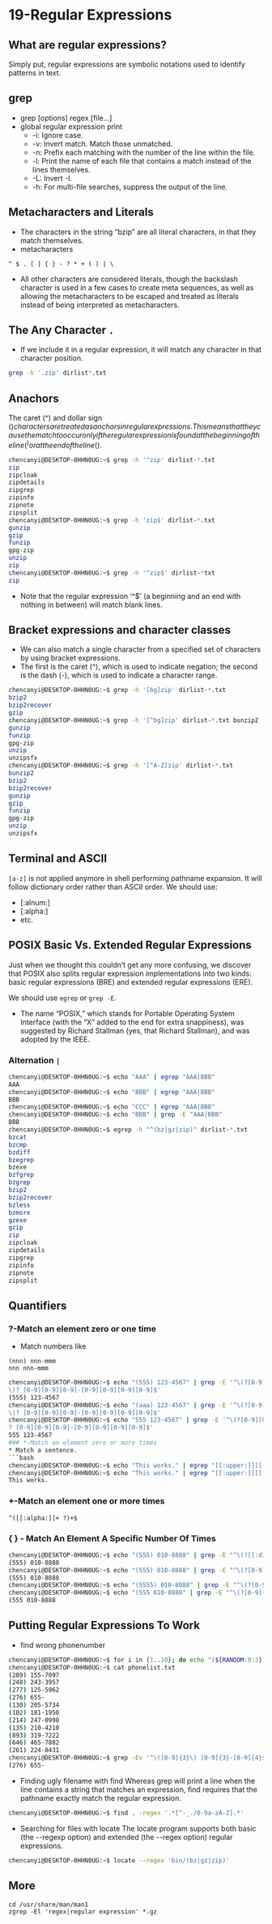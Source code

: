 <!--
.. title: Regular Expressions
.. slug: regular-expressions
.. date: 2019-04-01 22:32:57 UTC+08:00
.. tags: 
.. category: 
.. link: 
.. description: 
.. type: text
-->

# 19-Regular Expressions
## What are regular expressions?
Simply put, regular expressions are symbolic notations used to identify patterns in text.
## grep
* grep [options] regex [file...]
* global regular expression print
	* -i: Ignore case.
	* -v: Invert match. Match those unmatched.
	* -n: Prefix each matching with the number of the line within the file.
	* -l: Print the name of each file that contains a match instead of the lines themselves.
	* -L: Invert -l.
	* -h: For multi-file searches, suppress the output of the line.
## Metacharacters and Literals
* The characters in the string “bzip” are all literal characters, in that they match themselves.
* metacharacters
```
^ $ . [ ] { } - ? * + ( ) | \
```
* All other characters are considered literals, though the backslash character is used in a few cases to create meta sequences, as well as allowing the metacharacters to be escaped and treated as literals instead of being interpreted as metacharacters.
## The Any Character `.`
* If we include it in a regular expression, it will match any character in that character position.
```bash
grep -h '.zip' dirlist*.txt
```
## Anachors
The caret (^) and dollar sign ($) characters are treated as anchors in regular expressions.  This means that they cause the match to occur only if the regular expression is found at the beginning of the line (^) or at the end of the line ($).
```bash
chencanyi@DESKTOP-0HHN0UG:~$ grep -h '^zip' dirlist-*.txt
zip
zipcloak
zipdetails
zipgrep
zipinfo
zipnote
zipsplit
chencanyi@DESKTOP-0HHN0UG:~$ grep -h 'zip$' dirlist-*.txt
gunzip
gzip
funzip
gpg-zip
unzip
zip
chencanyi@DESKTOP-0HHN0UG:~$ grep -h '^zip$' dirlist-*txt
zip
```
* Note that the regular expression ‘^$’ (a beginning and an end with nothing in between) will match blank lines.
## Bracket expressions and character classes
* We can also match a single character from a specified set of characters by using bracket expressions.
* The first is the caret (^), which is used to indicate negation; the second is the dash (-), which is used to indicate a character range.
```bash
chencanyi@DESKTOP-0HHN0UG:~$ grep -h '[bg]zip' dirlist-*.txt
bzip2
bzip2recover
gzip
chencanyi@DESKTOP-0HHN0UG:~$ grep -h '[^bg]zip' dirlist-*.txt bunzip2
gunzip
funzip
gpg-zip
unzip
unzipsfx
chencanyi@DESKTOP-0HHN0UG:~$ grep -h '[^A-Z]zip' dirlist-*.txt
bunzip2
bzip2
bzip2recover
gunzip
gzip
funzip
gpg-zip
unzip
unzipsfx
```
## Terminal and ASCII
`[a-z]` is not applied anymore in shell performing pathname expansion. It will follow dictionary order rather than ASCII order. We should use:
* [:alnum:]
* [:alpha:]
* etc.
## POSIX Basic Vs. Extended Regular Expressions
Just when we thought this couldn’t get any more confusing, we discover that POSIX also
splits regular expression implementations into two kinds: basic regular expressions
(BRE) and extended regular expressions (ERE).

We should use `egrep` or `grep -E`.
* The name “POSIX,” which stands for Portable Operating System Interface (with the “X” added to the end for extra snappiness), was suggested by Richard Stallman (yes, that Richard Stallman), and was adopted by the IEEE.
### Alternation `|`
```bash
chencanyi@DESKTOP-0HHN0UG:~$ echo "AAA" | egrep "AAA|BBB"
AAA
chencanyi@DESKTOP-0HHN0UG:~$ echo "BBB" | egrep "AAA|BBB"
BBB
chencanyi@DESKTOP-0HHN0UG:~$ echo "CCC" | egrep "AAA|BBB"
chencanyi@DESKTOP-0HHN0UG:~$ echo "BBB" | grep -E "AAA|BBB"
BBB
chencanyi@DESKTOP-0HHN0UG:~$ egrep -h "^(bz|gz|zip)" dirlist-*.txt
bzcat
bzcmp
bzdiff
bzegrep
bzexe
bzfgrep
bzgrep
bzip2
bzip2recover
bzless
bzmore
gzexe
gzip
zip
zipcloak
zipdetails
zipgrep
zipinfo
zipnote
zipsplit
```
## Quantifiers
### ?-Match an element zero or one time
* Match numbers like
```
(nnn) nnn-mmm
nnn nnn-mmm
```
```bash
chencanyi@DESKTOP-0HHN0UG:~$ echo "(555) 123-4567" | grep -E '^\(?[0-9][0-9][0-9]
\)? [0-9][0-9][0-9]-[0-9][0-9][0-9][0-9]$'
(555) 123-4567
chencanyi@DESKTOP-0HHN0UG:~$ echo "(aaa) 123-4567" | grep -E '^\(?[0-9][0-9][0-9]
\)? [0-9][0-9][0-9]-[0-9][0-9][0-9][0-9]$'
chencanyi@DESKTOP-0HHN0UG:~$ echo "555 123-4567" | grep -E '^\(?[0-9][0-9][0-9]\)
? [0-9][0-9][0-9]-[0-9][0-9][0-9][0-9]$'
555 123-4567                                                                     ```
### *-Match an element zero or more times
* Match a sentence.
```bash
chencanyi@DESKTOP-0HHN0UG:~$ echo "This works." | egrep "[[:upper:]][[:upper:][:lower:] ]* \."
chencanyi@DESKTOP-0HHN0UG:~$ echo "This works." | egrep "[[:upper:]][[:upper:][:lower:] ]*\."
This works.
```
### +-Match an element one or more times
```
^([[:alpha:]]+ ?)+$
```
### { } - Match An Element A Specific Number Of Times
```bash
chencanyi@DESKTOP-0HHN0UG:~$ echo "(555) 010-8888" | grep -E "^\(?[[:digit:]]{3}\)? [[:digit:]]{3}-[[:digit:]]{4}$"
(555) 010-8888
chencanyi@DESKTOP-0HHN0UG:~$ echo "(555) 010-8888" | grep -E "^\(?[0-9]{3}\)? [0-9]{3}-[0-9]{4}$"
(555) 010-8888
chencanyi@DESKTOP-0HHN0UG:~$ echo "(5555) 010-8888" | grep -E "^\(?[0-9]{3}\)? [0-9]{3}-[0-9]{4}$"
chencanyi@DESKTOP-0HHN0UG:~$ echo "(555 010-8888" | grep -E "^\(?[0-9]{3}\)? [0-9]{3}-[0-9]{4}$"
(555 010-8888
```
## Putting Regular Expressions To Work
* find wrong phonenumber
```bash
chencanyi@DESKTOP-0HHN0UG:~$ for i in {1..10}; do echo "(${RANDOM:0:3}) ${RANDOM:0:3}-${RANDOM:0-4}" >> phonelist.txt; done
chencanyi@DESKTOP-0HHN0UG:~$ cat phonelist.txt
(289) 155-7097
(248) 243-3957
(277) 125-5962
(276) 655-
(130) 205-5734
(102) 181-1950
(214) 247-0998
(135) 210-4210
(893) 319-7222
(646) 465-7882
(261) 224-8431
chencanyi@DESKTOP-0HHN0UG:~$ grep -Ev '^\([0-9]{3}\) [0-9]{3}-[0-9]{4}$' phonelist.txt
(276) 655-
```
* Finding ugly filename with find
Whereas grep will print a line when the line contains a string that matches an expression, find requires that the pathname exactly match the regular expression. 
```bash
chencanyi@DESKTOP-0HHN0UG:~$ find . -regex '.*[^-_./0-9a-zA-Z].*'
```
* Searching for files with locate
The locate program supports both basic (the --regexp option) and extended (the
--regex option) regular expressions.
```bash
chencanyi@DESKTOP-0HHN0UG:~$ locate --regex 'bin/(bz|gz|zip)'
```
## More
```
cd /usr/share/man/man1
zgrep -El 'regex|regular expression' *.gz
```
